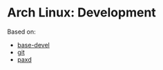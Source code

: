Arch Linux: Development
=====

Based on:

* [base-devel](https://www.archlinux.org/groups/x86_64/base-devel/)
* [git](https://www.archlinux.org/packages/extra/x86_64/git/)
* [paxd](https://www.archlinux.org/packages/extra/x86_64/paxd/)
